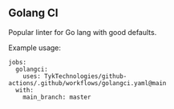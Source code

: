 ## Golang CI

Popular linter for Go lang with good defaults.

Example usage:

```
jobs:
  golangci:
    uses: TykTechnologies/github-actions/.github/workflows/golangci.yaml@main
  with:
    main_branch: master
```
